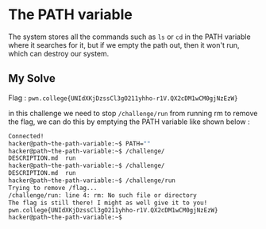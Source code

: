 # The PATH variable

The system stores all the commands such as `ls` or `cd` in the PATH variable where it searches for it, but if we empty the path out, then it won't run, which can destroy our system.

## My Solve

Flag : `pwn.college{UNIdXKjDzssCl3gO211yhho-r1V.QX2cDM1wCM0gjNzEzW}`

in this challenge we need to stop `/challenge/run` from running rm to remove the flag, we can do this by emptying the PATH variable like shown below : 

```bash
Connected!                                                                        
hacker@path~the-path-variable:~$ PATH=""
hacker@path~the-path-variable:~$ /challenge/
DESCRIPTION.md  run             
hacker@path~the-path-variable:~$ /challenge/
DESCRIPTION.md  run             
hacker@path~the-path-variable:~$ /challenge/run 
Trying to remove /flag...
/challenge/run: line 4: rm: No such file or directory
The flag is still there! I might as well give it to you!
pwn.college{UNIdXKjDzssCl3gO211yhho-r1V.QX2cDM1wCM0gjNzEzW}
hacker@path~the-path-variable:~$ 
```
